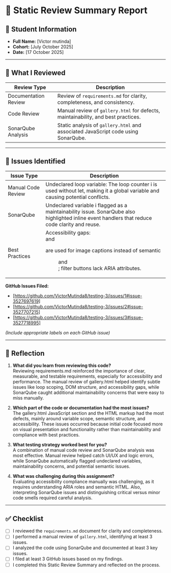# 🧪 Static Review Summary Report

## 👤 Student Information

- **Full Name:** [Victor mutinda]  
- **Cohort:** [July October 2025]  
- **Date:** [17 October 2025]  

---

## 🧪 What I Reviewed

| Review Type           | Description                                                                 |
|-----------------------|-----------------------------------------------------------------------------|
| Documentation Review  | Review of `requirements.md` for clarity, completeness, and consistency.     |
| Code Review           | Manual review of `gallery.html` for defects, maintainability, and best practices. |
| SonarQube Analysis    | Static analysis of `gallery.html` and associated JavaScript code using SonarQube. |

---

## 🐛 Issues Identified

| Issue Type            | Description                                                                 |
|-----------------------|-----------------------------------------------------------------------------|
| Manual Code Review    | Undeclared loop variable: The loop counter i is used without let, making it a global variable and causing potential conflicts.
| SonarQube             | Undeclared variable i flagged as a maintainability issue. SonarQube also highlighted inline event handlers that reduce code clarity and reuse. |
| Best Practices        | Accessibility gaps: <div> and <p> are used for image captions instead of semantic <figure> and <figcaption>; filter buttons lack ARIA attributes.

**GitHub Issues Filed:**  
- [https://github.com/VictorMutinda8/testing-3/issues/1#issue-3527697619]
- [https://github.com/VictorMutinda8/testing-3/issues/2#issue-3527707215]  
- [https://github.com/VictorMutinda8/testing-3/issues/3#issue-3527718995]

*(Include appropriate labels on each GitHub issue)*

---

## 💬 Reflection

1. **What did you learn from reviewing this code?**  
   Reviewing requirements.md reinforced the importance of clear, measurable, and testable requirements, especially for accessibility and performance. The manual review of gallery.html helped identify subtle issues like loop scoping, DOM structure, and accessibility gaps, while SonarQube caught additional maintainability concerns that were easy to miss manually.

2. **Which part of the code or documentation had the most issues?**  
   The gallery.html JavaScript section and the HTML markup had the most defects, mainly around variable scope, semantic structure, and accessibility. These issues occurred because initial code focused more on visual presentation and functionality rather than maintainability and compliance with best practices.
   
4. **What testing strategy worked best for you?**  
   A combination of manual code review and SonarQube analysis was most effective. Manual review helped catch UI/UX and logic errors, while SonarQube automatically flagged undeclared variables, maintainability concerns, and potential semantic issues.
   
6. **What was challenging during this assignment?**  
  Evaluating accessibility compliance manually was challenging, as it requires understanding ARIA roles and semantic HTML. Also, interpreting SonarQube issues and distinguishing critical versus minor code smells required careful analysis.
---

## ✅ Checklist

- [ ] I reviewed the `requirements.md` document for clarity and completeness.  
- [ ] I performed a manual review of `gallery.html`, identifying at least 3 issues.  
- [ ] I analyzed the code using SonarQube and documented at least 3 key issues.  
- [ ] I filed at least 3 GitHub issues based on my findings.  
- [ ] I completed this Static Review Summary and reflected on the process.
